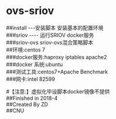 # ovs-sriov
##install ---安装脚本 安装基本的配置环境<br>
###sriov 	---- 运行SRIOV docker服务<br>
###sriov-ovs sriov-ovs混合策略脚本<br>
##环境:centos 7<br>
###docker服务:haproxy iptables apache2 <br>
###docker 系统:ubuntu<br>
###测试工具:centos7+Apache Benchmark<br>
###网卡:intel 82599<br>




#【注意:】虚拟化毕设脚本docker镜像不提供<br>
##Finished in 2018-4<br>
##Created By ZD<br>
##CNU<br>
